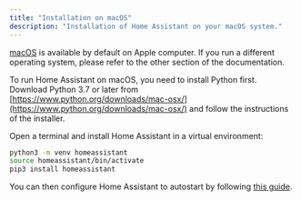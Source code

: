 ```yaml
---
title: "Installation on macOS"
description: "Installation of Home Assistant on your macOS system."
---
```


[macOS](http://www.apple.com/macos/) is available by default on Apple computer. If you run a different operating system, please refer to the other section of the documentation.

To run Home Assistant on macOS, you need to install Python first. Download Python 3.7 or later from [https://www.python.org/downloads/mac-osx/](https://www.python.org/downloads/mac-osx/) and follow the instructions of the installer.

Open a terminal and install Home Assistant in a virtual environment:

```bash
python3 -m venv homeassistant
source homeassistant/bin/activate
pip3 install homeassistant
```

You can then configure Home Assistant to autostart by following [this guide](/docs/autostart/macos/).
